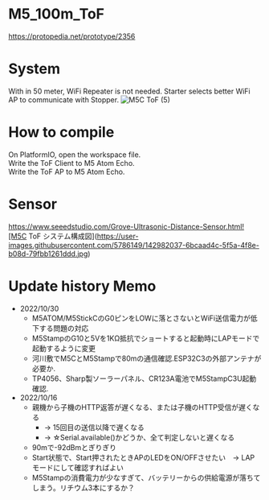 # M5_100m_ToF

https://protopedia.net/prototype/2356

# System 

 With in 50 meter, WiFi Repeater is not needed.
 Starter selects better WiFi AP to communicate with Stopper.
![M5C ToF (5)](https://user-images.githubusercontent.com/5786149/142982401-c69bb932-08fa-433e-9b68-e33421ef421e.jpg)




# How to compile

On PlatformIO, open the workspace file.  
Write the ToF Client to M5 Atom Echo.  
Write the ToF AP to M5 Atom Echo.  

# Sensor  
https://www.seeedstudio.com/Grove-Ultrasonic-Distance-Sensor.html![M5C ToF システム構成図](https://user-images.githubusercontent.com/5786149/142982037-6bcaad4c-5f5a-4f8e-b08d-79fbb1261ddd.jpg)


# Update history Memo
- 2022/10/30
  - M5ATOM/M5StickCのG0ピンをLOWに落とさないとWiFi送信電力が低下する問題の対応 
  - M5StampのG10と5Vを1KΩ抵抗でショートすると起動時にLAPモードで起動するように変更
  - 河川敷でM5CとM5Stampで80mの通信確認.ESP32C3の外部アンテナが必要か.
  - TP4056、Sharp製ソーラーパネル、CR123A電池でM5StampC3U起動確認.
- 2022/10/16
  - 親機から子機のHTTP返答が遅くなる、または子機のHTTP受信が遅くなる
    - → 15回目の送信以降で遅くなる
    - → ☆Serial.available()かどうか、全て判定しないと遅くなる
  - 90mで-92dBmとぎりぎり
  - Start状態で、Start押されたときAPのLEDをON/OFFさせたい　→ LAPモードにして確認すればよい
  - M5Stampの消費電力が少なすぎて、バッテリーからの供給電源が落ちてしまう。リチウム3本にするか？
